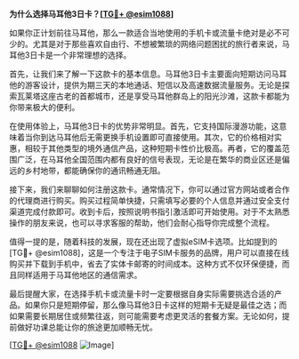 **为什么选择马耳他3日卡？[[TG💪+ @esim1088](https://t.me/s/esim1088)]**

如果你正计划前往马耳他，那么一款适合当地使用的手机卡或流量卡绝对是必不可少的。尤其是对于那些喜欢自由行、不想被繁琐的网络问题困扰的旅行者来说，马耳他3日卡是一个非常理想的选择。

首先，让我们来了解一下这款卡的基本信息。马耳他3日卡主要面向短期访问马耳他的游客设计，提供为期三天的本地通话、短信以及高速数据流量服务。无论是探索瓦莱塔这座古老的首都城市，还是享受马耳他群岛上的阳光沙滩，这款卡都能为你带来极大的便利。

在使用体验上，马耳他3日卡的优势非常明显。首先，它支持国际漫游功能，这意味着当你到达马耳他后无需更换手机设置即可直接使用。其次，它的价格相对实惠，相较于其他类型的境外通信产品，这种短期卡性价比极高。再者，它的覆盖范围广泛，在马耳他全国范围内都有良好的信号表现，无论是在繁华的商业区还是偏远的乡村地带，都能确保你的通讯畅通无阻。

接下来，我们来聊聊如何注册这款卡。通常情况下，你可以通过官方网站或者合作的代理商进行购买。购买过程简单快捷，只需填写必要的个人信息并通过安全支付渠道完成付款即可。收到卡后，按照说明书指引激活即可开始使用。对于不太熟悉操作的朋友来说，也可以寻求客服的帮助，他们会耐心指导你完成整个流程。

值得一提的是，随着科技的发展，现在还出现了虚拟eSIM卡选项。比如提到的[TG💪+ @esim1088]，这是一个专注于电子SIM卡服务的品牌，用户可以直接在线购买并下载到手机中，省去了实体卡邮寄的时间成本。这种方式不仅环保便捷，而且同样适用于马耳他地区的通信需求。

最后提醒大家，在选择手机卡或流量卡时一定要根据自身实际需要挑选合适的产品。如果你只是短期停留，那么像马耳他3日卡这样的短期卡无疑是最佳之选；而如果需要长期居住或频繁往返，则可能需要考虑更灵活的套餐方案。无论如何，提前做好功课总能让你的旅途更加顺畅无忧。

[[TG💪+ @esim1088](https://t.me/s/esim1088) ![Image](https://i.postimg.cc/4NQfJmqS/Snipaste-2025-05-13-00-14-12.png)]
